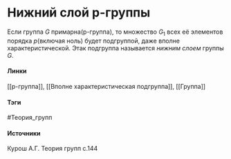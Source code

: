 # Нижний слой p-группы
Если группа $G$ примарна(p-группа), то множество $G_1$ всех её элементов порядка $p$(включая ноль) будет подгруппой, даже вполне характеристической. Этак подгруппа называется *нижним слоем* группы $G$. 

#### Линки
 [[p-группа]],
 [[Вполне характеристическая подгруппа]],
 [[Группа]]
#### Тэги
 #Теория_групп 
#### Источники
 Курош А.Г. Теория групп с.144